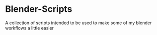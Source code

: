 # Blender-Scripts
A collection of scripts intended to be used to make some of my blender workflows a little easier
